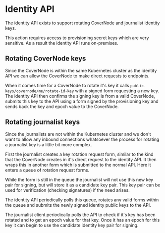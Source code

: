 # Identity API

The identity API exists to support rotating CoverNode and journalist identity keys.

This action requires access to provisioning secret keys which are very sensitive. As a result
the identity API runs on-premises.

## Rotating CoverNode keys

Since the CoverNode is within the same Kubernetes cluster as the identity API we can allow the
CoverNode to make direct requests to endpoints.

When it comes time for a CoverNode to rotate it's key it calls `public-keys/covernode/me/rotate-id-key`
with a signed form requesting a new key. The identity API then confirms the
signing key is from a valid CoverNode, submits this key to the API using a form signed
by the provisioning key and sends back the key and epoch value to the CoverNode.

## Rotating journalist keys

Since the journalists are not within the Kubernetes cluster and we don't want to
allow any inbound connections whatsoever the process for rotating a journalist key
is a little bit more complex.

First the journalist creates a key rotation request form, similar to the kind
that the CoverNode creates in it's direct request to the identity API. It then wraps
this in another form which is submitted to the normal API. Here it enters a queue
of rotation request forms.

While the form is still in the queue the journalist
will not use this new key pair for signing, but will store it as a candidate key pair.
This key pair can be used for verification (checking signatures) if the need arises.

The identity API periodically polls this queue, rotates any valid forms within the queue
and submits the newly signed identity public keys to the API.

The journalist client periodically polls the API to check if it's key has been rotated
and to get an epoch value for that key. Once it has an epoch for this key it can begin to
use the candidate identity key pair for signing.
